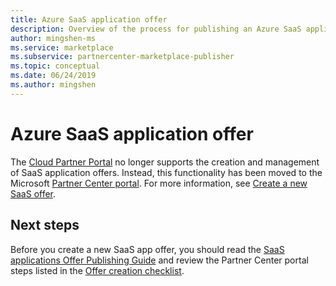 ```yaml
---
title: Azure SaaS application offer
description: Overview of the process for publishing an Azure SaaS application offer on the Azure Marketplace.
author: mingshen-ms
ms.service: marketplace
ms.subservice: partnercenter-marketplace-publisher
ms.topic: conceptual
ms.date: 06/24/2019
ms.author: mingshen
---
```


# Azure SaaS application offer

The [Cloud Partner Portal](https://cloudpartner.azure.com/) no longer supports the creation and management of SaaS application offers.  Instead, this functionality has been moved to the Microsoft [Partner Center portal](https://partner.microsoft.com/pcv/).  For more information, see [Create a new SaaS offer](create-new-saas-offer.md). 


## Next steps

Before you create a new SaaS app offer, you should read the [SaaS applications Offer Publishing Guide](marketplace-saas-applications-technical-publishing-guide.md) and review the Partner Center portal steps listed in the [Offer creation checklist](offer-creation-checklist.md). 
